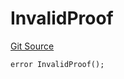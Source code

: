 # InvalidProof

[Git Source](https://github.com/Eoracle/target-contracts/blob/1999827c161f91e9bc99ac290d34e4d278bf02c5/src/interfaces/Errors.sol)

```solidity
error InvalidProof();
```
